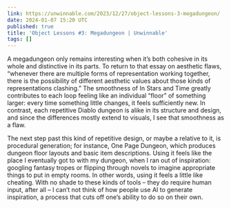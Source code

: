 ```yaml
---
link: https://unwinnable.com/2023/12/27/object-lessons-3-megadungeon/
date: 2024-01-07 15:20 UTC
published: true
title: 'Object Lessons #3: Megadungeon | Unwinnable'
tags: []
---
```


A megadungeon only remains interesting when it’s both cohesive in its whole and distinctive in its parts. To return to that essay on aesthetic flaws, “whenever there are multiple forms of representation working together, there is the possibility of different aesthetic values about those kinds of representations clashing.” The smoothness of In Stars and Time greatly contributes to each loop feeling like an individual “floor” of something larger: every time something little changes, it feels sufficiently new. In contrast, each repetitive Diablo dungeon is alike in its structure and design, and since the differences mostly extend to visuals, I see that smoothness as a flaw.

The next step past this kind of repetitive design, or maybe a relative to it, is procedural generation; for instance, One Page Dungeon, which produces dungeon floor layouts and basic item descriptions. Using it feels like the place I eventually got to with my dungeon, when I ran out of inspiration: googling fantasy tropes or flipping through novels to imagine appropriate things to put in empty rooms. In other words, using it feels a little like cheating. With no shade to these kinds of tools – they do require human input, after all – I can’t not think of how people use AI to generate inspiration, a process that cuts off one’s ability to do so on their own.
